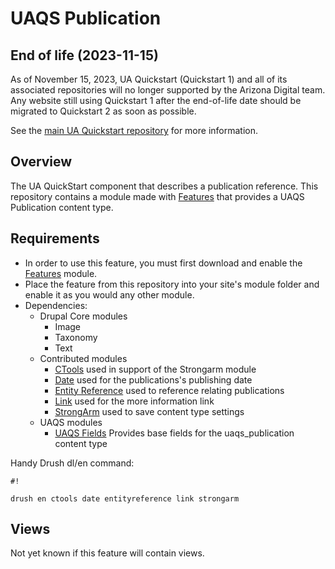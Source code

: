 # UAQS Publication #

## End of life (2023-11-15)

As of November 15, 2023, UA Quickstart (Quickstart 1) and all of its associated repositories will no longer supported by the Arizona Digital team.  Any website still using Quickstart 1 after the end-of-life date should be migrated to Quickstart 2 as soon as possible.

See the [main UA Quickstart repository](https://bitbucket.org/ua_drupal/ua_quickstart/src/7.x-1.x/README.md) for more information.

## Overview ##
The UA QuickStart component that describes a publication reference. This repository contains a module made with [Features](https://www.drupal.org/project/features) that provides a UAQS Publication content type.

## Requirements ##
- In order to use this feature, you must first download and enable the [Features](https://www.drupal.org/project/features) module.
- Place the feature from this repository into your site's module folder and enable it as you would any other module.
- Dependencies:
  - Drupal Core modules
    - Image
    - Taxonomy
    - Text
  - Contributed modules
    - [CTools](https://www.drupal.org/project/ctools) used in support of the Strongarm module
    - [Date](https://www.drupal.org/project/date) used for the publications's publishing date
    - [Entity Reference](https://www.drupal.org/project/entityreference) used to reference relating publications
    - [Link](https://www.drupal.org/project/link) used for the more information link
    - [StrongArm](https://www.drupal.org/project/strongarm) used to save content type settings
  - UAQS modules
    - [UAQS Fields](...) Provides base fields for the uaqs_publication content type

Handy Drush dl/en command:

```
#!

drush en ctools date entityreference link strongarm
```
## Views ##
Not yet known if this feature will contain views.
